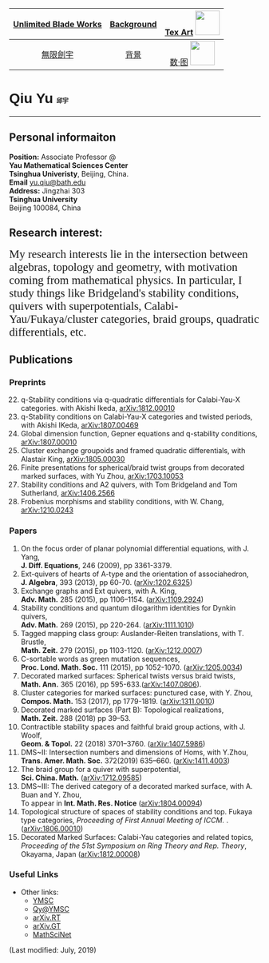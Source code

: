 [Unlimited Blade Works](https://ubw-q.github.io/Qiu.Yu)  | [Background](https://ubw-q.github.io/Qiu.Yu/BG)  |  [Tex Art](https://ubw-q.github.io/Qiu.Yu/Art) <img src="https://raw.githubusercontent.com/UBW-Q/Qiu.Yu/master/Fig/IMG_0033.PNG" height="49px"/> 
:---: | :---: | :---:
[無限劍宇](https://ubw-q.github.io/Qiu.Yu/Qy) | [背景](https://ubw-q.github.io/Qiu.Yu/BJ)         |  [数·图](https://ubw-q.github.io/Qiu.Yu/Art) <img src="https://raw.githubusercontent.com/UBW-Q/Qiu.Yu/master/Fig/IMG_0013.PNG" height="49px"/> 

# <span style="font-family: sans-serif"> Qiu Yu</span> <span style="font-family:STKaiti;font-size:12;font-color:blue">邱宇 </span> 
---

## Personal informaiton
**Position:**  Associate Professor @ <br> **Yau Mathematical Sciences Center**  <br> **Tsinghua Univeristy**, Beijing, China.  <br>**Email** [yu.qiu@bath.edu]()  <br>   **Address:** Jingzhai 303 <br> **Tsinghua University** <br> Beijing 100084, China  <br>

## Research interest: 
<span style="font-family:Papyrus;font-color:blue;font-size:23px;"> My research interests lie in the intersection between algebras, topology and geometry, with motivation coming from mathematical physics. In particular, I study things like Bridgeland's stability conditions, quivers with superpotentials, Calabi-Yau/Fukaya/cluster categories, braid groups, quadratic differentials, etc.</span>

## Publications
### Preprints
22. q-Stability conditions via q-quadratic differentials for Calabi-Yau-X categories. with Akishi Ikeda, [arXiv:1812.00010](https://arxiv.org/abs/1812.00010)
21. q-Stability conditions on Calabi-Yau-X  categories and twisted periods, with Akishi IKeda, [arXiv:1807.00469](https://arxiv.org/abs/1807.00469)
20. Global dimension function, Gepner equations and q-stability conditions, [arXiv:1807.00010](https://arxiv.org/abs/1807.00010)
19. Cluster exchange groupoids and framed quadratic differentials, with Alastair King, [arXiv:1805.00030](https://arxiv.org/abs/1805.00030)
17. Finite presentations for spherical/braid twist groups from decorated marked surfaces, with Yu Zhou, [arXiv:1703.10053](https://arxiv.org/abs/1703.00053)
16. Stability conditions and A2 quivers, with Tom Bridgeland and Tom Sutherland, [arXiv:1406.2566](https://arxiv.org/abs/1406.2566)
16.	Frobenius morphisms and stability conditions, with W. Chang, [arXiv:1210.0243](https://arxiv.org/abs/1210.0243)

### Papers
1.	On the focus order of planar polynomial differential equations, with J. Yang, <br> **J. Diff. Equations**, 246 (2009), pp 3361-3379. 
2.	Ext-quivers of hearts of A-type and the orientation of associahedron, <br> **J. Algebra**, 393 (2013), pp 60-70. ([arXiv:1202.6325](https://arxiv.org/abs/1202.6325))
3.	Exchange graphs and Ext quivers, with A. King, <br> **Adv. Math.** 285 (2015), pp 1106–1154. ([arXiv:1109.2924](https://arxiv.org/abs/1109.2924))
4.	Stability conditions and quantum dilogarithm identities for Dynkin quivers, <br> **Adv. Math.** 269 (2015), pp 220-264. ([arXiv:1111.1010](https://arxiv.org/abs/1111.1010))
5.	Tagged mapping class group: Auslander-Reiten translations, with T. Brustle, <br> **Math. Zeit.** 279 (2015), pp 1103-1120. ([arXiv:1212.0007](https://arxiv.org/abs/1212.0007))
6.	C-sortable words as green mutation sequences, <br> **Proc. Lond. Math. Soc.** 111 (2015), pp 1052-1070. ([arXiv:1205.0034](https://arxiv.org/abs/1205.0034))
7.	Decorated marked surfaces: Spherical twists versus braid twists, <br> **Math. Ann.** 365 (2016), pp 595-633.([arXiv:1407.0806](https://arxiv.org/abs/.)).
8.	Cluster categories for marked surfaces: punctured case, with Y. Zhou, <br> **Compos. Math.** 153 (2017), pp 1779-1819. ([arXiv:1311.0010](https://arxiv.org/abs/1311.0010))
9.	Decorated marked surfaces (Part B): Topological realizations, <br> **Math. Zeit.** 288 (2018) pp 39–53.
10.	Contractible stability spaces and faithful braid group actions, with J. Woolf, <br> **Geom. & Topol.** 22 (2018) 3701–3760. ([arXiv:1407.5986](https://arxiv.org/abs/1407.5986))
11.	DMS~II: Intersection numbers and dimensions of Homs, with Y.Zhou, <br> **Trans. Amer. Math. Soc.** 372(2019) 635–660. ([arXiv:1411.4003](https://arxiv.org/abs/1411.4003))
12.	The braid group for a quiver with superpotential, <br> **Sci. China. Math.** ([arXiv:1712.09585](https://arxiv.org/abs/1712.09585))
13.	DMS~III: The derived category of a decorated marked surface, with A. Buan and Y. Zhou, <br> To appear in **Int. Math. Res. Notice** ([arXiv:1804.00094](https://arxiv.org/abs/1804.00094))
14.	Topological structure of spaces of stability conditions and top. Fukaya type categories, _Proceeding of First Annual Meeting of ICCM._ .([arXiv:1806.00010](https://arxiv.org/abs/1806.00010))
15.	Decorated Marked Surfaces: Calabi-Yau categories and related topics, <br> *Proceeding of the 51st Symposium on Ring Theory and Rep. Theory*, Okayama, Japan ([arXiv:1812.00008](https://arxiv.org/abs/1812.00008))

### Useful Links

* Other links:
  * [YMSC](http://ymsc.tsinghua.edu.cn/cn)
  * [Qy@YMSC](http://ymsc.tsinghua.edu.cn/cn/content/show/170-128.html)
  * [arXiv.RT](http://arxiv.org/list/math.RT/recent)
  * [arXiv.GT](http://arxiv.org/list/math.GT/recent)
  * [MathSciNet](http://www.ams.org/mathscinet/)
 
 
(Last modified: July, 2019)


